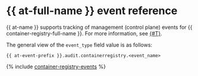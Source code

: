 # {{ at-full-name }} event reference

{{ at-name }} supports tracking of management (control plane) events for {{ container-registry-full-name }}. For more information, see [{#T}](../audit-trails/concepts/format.md).

The general view of the `event_type` field value is as follows:

```text
{{ at-event-prefix }}.audit.containerregistry.<event_name>
```

{% include [container-registry-events](../_includes/audit-trails/events/container-registry-events.md) %}